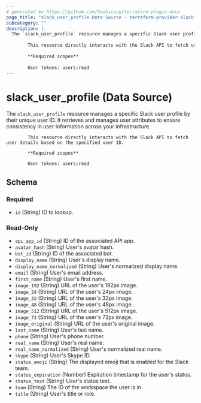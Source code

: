 ```yaml
---
# generated by https://github.com/hashicorp/terraform-plugin-docs
page_title: "slack_user_profile Data Source - terraform-provider-slack"
subcategory: ""
description: |-
  The `slack_user_profile` resource manages a specific Slack user profile by their unique user ID. It retrieves and manages user attributes to ensure consistency in user information across your infrastructure.
  
  		This resource directly interacts with the Slack API to fetch user details based on the specified user ID.
  
  		**Required scopes**
  
  		User tokens: users:read
---
```


# slack_user_profile (Data Source)

The `slack_user_profile` resource manages a specific Slack user profile by their unique user ID. It retrieves and manages user attributes to ensure consistency in user information across your infrastructure.

			This resource directly interacts with the Slack API to fetch user details based on the specified user ID.

			**Required scopes**

			User tokens: users:read



<!-- schema generated by tfplugindocs -->
## Schema

### Required

- `id` (String) ID to lookup.

### Read-Only

- `api_app_id` (String) ID of the associated API app.
- `avatar_hash` (String) User's avatar hash.
- `bot_id` (String) ID of the associated bot.
- `display_name` (String) User's display name.
- `display_name_normalized` (String) User's normalized display name.
- `email` (String) User's email address.
- `first_name` (String) User's first name.
- `image_192` (String) URL of the user's 192px image.
- `image_24` (String) URL of the user's 24px image.
- `image_32` (String) URL of the user's 32px image.
- `image_48` (String) URL of the user's 48px image.
- `image_512` (String) URL of the user's 512px image.
- `image_72` (String) URL of the user's 72px image.
- `image_original` (String) URL of the user's original image.
- `last_name` (String) User's last name.
- `phone` (String) User's phone number.
- `real_name` (String) User's real name.
- `real_name_normalized` (String) User's normalized real name.
- `skype` (String) User's Skype ID.
- `status_emoji` (String) The displayed emoji that is enabled for the Slack team.
- `status_expiration` (Number) Expiration timestamp for the user's status.
- `status_text` (String) User's status text.
- `team` (String) The ID of the workspace the user is in.
- `title` (String) User's title or role.
